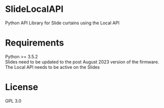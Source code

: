 # SlideLocalAPI
Python API Library for Slide curtains using the Local API

# Requirements
Python >= 3.5.2  
Slides need to be updated to the post August 2023 version of the firmware.  
The Local API needs to be active on the Slides  

# License
GPL 3.0

